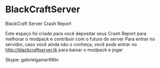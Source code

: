 # BlackCraftServer
BlackCraft Server Crash Report

Este espaço foi criado para você depositar seus Crash Report para melhorar o modpack e contribuir com o futuro do server
Para entrar no servidor, caso você ainda não o conheça, você pode entrar no http://blackcraftserver.tk para baixar o modpack e jogar

Skype: gabrielgamer66br
